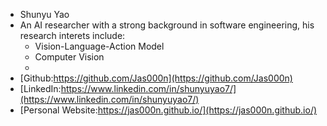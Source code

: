 - Shunyu Yao
- An AI researcher with a strong background in software engineering, his research interets include:
  - Vision-Language-Action Model
  - Computer Vision
  - 
- [Github:https://github.com/Jas000n](https://github.com/Jas000n)
- [LinkedIn:https://www.linkedin.com/in/shunyuyao7/](https://www.linkedin.com/in/shunyuyao7/)
- [Personal Website:https://jas000n.github.io/](https://jas000n.github.io/)
